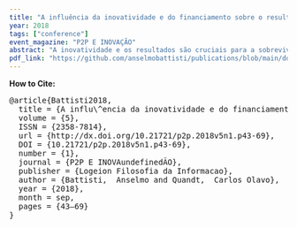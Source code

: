 ```yaml
---
title: "A influência da inovatividade e do financiamento sobre o resultado em web startups brasileiras"
year: 2018
tags: ["conference"]
event_magazine: "P2P E INOVAÇÃO"
abstract: "A inovatividade e os resultados são cruciais para a sobrevivência das webs startups, empresas de base tecnológica. A obtenção de capital para o seu financiamento não é simples. Os mecanismos tradicionais de financiamento exigem garantias que raramente podem ser satisfeitas por estas organizações. Com isso, meios alternativos de financiamento surgiram para dar suporte as startups. Este trabalho visa investigar a relação existente entre a inovatividade, o financiamento e o resultado em startups. Esta pesquisa é correlacional-causal com corte transversal. A unidade de análise são startups brasileiras. Foi utilizado como instrumento de coleta de dados questionário estruturado. A análise dos dados foi quantitativa utilizando análise fatorial. Alguns resultados obtidos são que no Brasil as startups estruturam seu capital primeiramente pelo autofinanciamento, em seguida com os modelos alternativos e por fim utilizam o financiamento tradicionais, observou-se também que a inovatividade afeta positivamente a obtenção recursos que por sua vez influencia o resultado."
pdf_link: "https://github.com/anselmobattisti/publications/blob/main/docs/2018/P2P/article.pdf"
---
```


<strong>How to Cite:</strong>

<pre>
@article{Battisti2018,
  title = {A influ\^encia da inovatividade e do financiamento sobre o resultado em web startups brasileiras},
  volume = {5},
  ISSN = {2358-7814},
  url = {http://dx.doi.org/10.21721/p2p.2018v5n1.p43-69},
  DOI = {10.21721/p2p.2018v5n1.p43-69},
  number = {1},
  journal = {P2P E INOVAundefinedÃO},
  publisher = {Logeion Filosofia da Informacao},
  author = {Battisti,  Anselmo and Quandt,  Carlos Olavo},
  year = {2018},
  month = sep,
  pages = {43–69}
}
</pre>